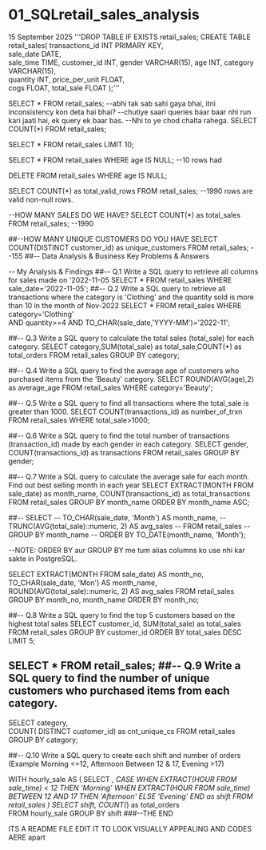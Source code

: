 # 01_SQLretail_sales_analysis
15 September 2025
'''DROP TABLE IF EXISTS retail_sales;
CREATE TABLE retail_sales(
 				transactions_id INT PRIMARY KEY,	
                sale_date DATE,	 
                sale_time TIME,	
                customer_id	INT,
                gender	VARCHAR(15),
                age	INT,
                category VARCHAR(15),	
                quantity	INT,
                price_per_unit FLOAT,	
                cogs	FLOAT,
                total_sale FLOAT
);'''

SELECT * FROM retail_sales;
--abhi tak sab sahi gaya bhai, itni inconsistency kon deta hai bhai?
--chutiye saari queries baar baar nhi run kari jaati hai, ek query ek baar bas.
--Nhi to ye chod chalta rahega.
SELECT COUNT(*) FROM retail_sales;

SELECT * FROM retail_sales LIMIT 10;

SELECT * FROM retail_sales
WHERE age IS NULL;
--10 rows had 

DELETE FROM retail_sales
WHERE age IS NULL;

SELECT COUNT(*) as total_valid_rows 
FROM retail_sales;
--1990 rows are valid non-null rows.

--HOW MANY SALES DO WE HAVE?
SELECT COUNT(*) as total_sales
FROM retail_sales;
--1990

##--HOW MANY UNIQUE CUSTOMERS DO YOU HAVE
SELECT COUNT(DISTINCT customer_id) as unique_customers
FROM retail_sales;
--155
##-- Data Analysis & Business Key Problems & Answers

-- My Analysis & Findings
##-- Q.1 Write a SQL query to retrieve all columns for sales made on '2022-11-05
SELECT * FROM retail_sales 
WHERE sale_date='2022-11-05';
##-- Q.2 Write a SQL query to retrieve all transactions where the category is 'Clothing' and the quantity sold is more than 10 in the month of Nov-2022
SELECT * FROM retail_sales
WHERE category='Clothing'	
	AND
	quantity>=4
	AND
	TO_CHAR(sale_date,'YYYY-MM')='2022-11';

##-- Q.3 Write a SQL query to calculate the total sales (total_sale) for each category.
SELECT category,SUM(total_sale) as total_sale,COUNT(*) as total_orders
FROM retail_sales
GROUP BY category;

##-- Q.4 Write a SQL query to find the average age of customers who purchased items from the 'Beauty' category.
SELECT ROUND(AVG(age),2) as average_age
FROM retail_sales
WHERE category='Beauty';

##-- Q.5 Write a SQL query to find all transactions where the total_sale is greater than 1000.
SELECT  COUNT(transactions_id) as number_of_trxn FROM retail_sales
WHERE total_sale>1000;

##-- Q.6 Write a SQL query to find the total number of transactions (transaction_id) made by each gender in each category.
SELECT gender, COUNT(transactions_id) as transactions
FROM retail_sales
GROUP BY gender;

##-- Q.7 Write a SQL query to calculate the average sale for each month. Find out best selling month in each year
SELECT EXTRACT(MONTH FROM sale_date) as month_name, COUNT(transactions_id) as total_transactions
FROM retail_sales
GROUP BY month_name
ORDER BY month_name ASC;

##-- SELECT 
--     TO_CHAR(sale_date, 'Month') AS month_name,
--     TRUNC(AVG(total_sale)::numeric, 2) AS avg_sales
-- FROM retail_sales
-- GROUP BY month_name
-- ORDER BY TO_DATE(month_name, 'Month');  

--NOTE: ORDER BY aur GROUP BY me tum alias columns ko use nhi kar sakte in PostgreSQL.

SELECT 
    EXTRACT(MONTH FROM sale_date) AS month_no,
    TO_CHAR(sale_date, 'Mon') AS month_name,
    ROUND(AVG(total_sale)::numeric, 2) AS avg_sales
FROM retail_sales
GROUP BY month_no, month_name
ORDER BY month_no;

##-- Q.8 Write a SQL query to find the top 5 customers based on the highest total sales 
SELECT customer_id, SUM(total_sale) as total_sales FROM retail_sales
GROUP BY customer_id
ORDER BY total_sales DESC
LIMIT 5;

SELECT * FROM retail_sales;
##-- Q.9 Write a SQL query to find the number of unique customers who purchased items from each category.
--
SELECT 
    category,    
    COUNT( DISTINCT customer_id) as cnt_unique_cs
FROM retail_sales
GROUP BY category;

##-- Q.10 Write a SQL query to create each shift and number of orders (Example Morning <=12, Afternoon Between 12 & 17, Evening >17)


WITH hourly_sale
AS
(
SELECT *,
    CASE
        WHEN EXTRACT(HOUR FROM sale_time) < 12 THEN 'Morning'
        WHEN EXTRACT(HOUR FROM sale_time) BETWEEN 12 AND 17 THEN 'Afternoon'
        ELSE 'Evening'
    END as shift
FROM retail_sales
)
SELECT 
    shift,
    COUNT(*) as total_orders    
FROM hourly_sale
GROUP BY shift
###--THE END


ITS A README FILE EDIT IT TO LOOK VISUALLY APPEALING AND CODES AERE apart
